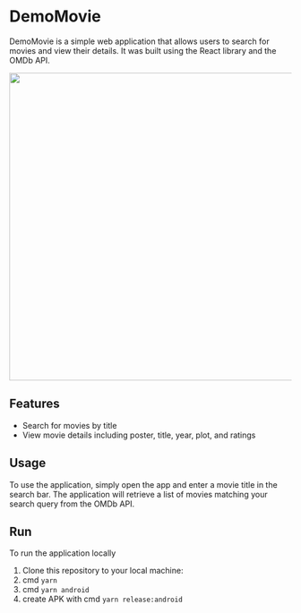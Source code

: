 # DemoMovie

DemoMovie is a simple web application that allows users to search for movies and view their details. It was built using the React library and the OMDb API.

<img src="video.gif" height="550"/>


## Features

- Search for movies by title
- View movie details including poster, title, year, plot, and ratings

## Usage

To use the application, simply open the app and enter a movie title in the search bar. The application will retrieve a list of movies matching your search query from the OMDb API.

## Run

To run the application locally

1. Clone this repository to your local machine:
2. cmd `yarn`
3. cmd `yarn android`
4. create APK with cmd `yarn release:android`


